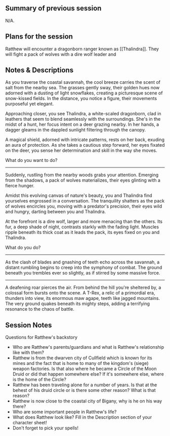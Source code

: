 ## Summary of previous session
N/A.

## Plans for the session
Ratthew will encounter a dragonborn ranger known as [[Thalindra]]. They will fight a pack of wolves with a dire wolf leader and 

## Notes & Descriptions
As you traverse the coastal savannah, the cool breeze carries the scent of salt from the nearby sea. The grasses gently sway, their golden hues now adorned with a dusting of light snowflakes, creating a picturesque scene of snow-kissed fields. In the distance, you notice a figure, their movements purposeful yet elegant.

Approaching closer, you see Thalindra, a white-scaled dragonborn, clad in leathers that seem to blend seamlessly with the surroundings. She's in the midst of a hunt, her focus intent on a deer grazing nearby. In her hands, a dagger gleams in the dappled sunlight filtering through the canopy.

A magical shield, adorned with intricate patterns, rests on her back, exuding an aura of protection. As she takes a cautious step forward, her eyes fixated on the deer, you sense her determination and skill in the way she moves.

What do you want to do?

----------------------------------------------------------------------------
Suddenly, rustling from the nearby woods grabs your attention. Emerging from the shadows, a pack of wolves materializes, their eyes glinting with a fierce hunger.

Amidst this evolving canvas of nature's beauty, you and Thalindra find yourselves engrossed in a conversation. The tranquility shatters as the pack of wolves encircles you, moving with a predator's precision, their eyes wild and hungry, darting between you and Thalindra.

At the forefront is a dire wolf, larger and more menacing than the others. Its fur, a deep shade of night, contrasts starkly with the fading light. Muscles ripple beneath its thick coat as it leads the pack, its eyes fixed on you and Thalindra.

What do you do?

--------------------------------------------------------------------
As the clash of blades and gnashing of teeth echo across the savannah, a distant rumbling begins to creep into the symphony of combat. The ground beneath you trembles ever so slightly, as if stirred by some massive force.

---------------------------------------------
A deafening roar pierces the air. From behind the hill you're sheltered by, a colossal form bursts onto the scene. A T-Rex, a relic of a primordial era, thunders into view, its enormous maw agape, teeth like jagged mountains. The very ground quakes beneath its mighty steps, adding a terrifying resonance to the chaos of battle.

## Session Notes
Questions for Ratthew's backstory
- Who are Ratthew's parents/guardians and what is Ratthew's relationship like with them?
- Ratthew is from the dwarven city of Cullfield which is known for its mines and the fact that is home to many of the kingdom's (siege) weapon factories. Is that also where he became a Circle of the Moon Druid or did that happen somewhere else? If it's somewhere else, where is the home of the Circle?
- Ratthew has been traveling alone for a number of years. Is that at the behest of his druid circle or is there some other reason? What is that reason? 
- Ratthew is now close to the coastal city of Bigany, why is he on his way there? 
- Who are some important people in Ratthew's life?
- What does Ratthew look like? Fill in the Description section of your character sheet!
- Don't forget to pick your spells!